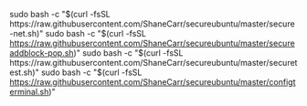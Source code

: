 sudo bash -c "$(curl -fsSL https://raw.githubusercontent.com/ShaneCarr/secureubuntu/master/secure-net.sh)"
sudo bash -c "$(curl -fsSL https://raw.githubusercontent.com/ShaneCarr/secureubuntu/master/secureaddblock-pop.sh)"
sudo bash -c "$(curl -fsSL https://raw.githubusercontent.com/ShaneCarr/secureubuntu/master/securetest.sh)"
sudo bash -c "$(curl -fsSL https://raw.githubusercontent.com/ShaneCarr/secureubuntu/master/configterminal.sh)"
